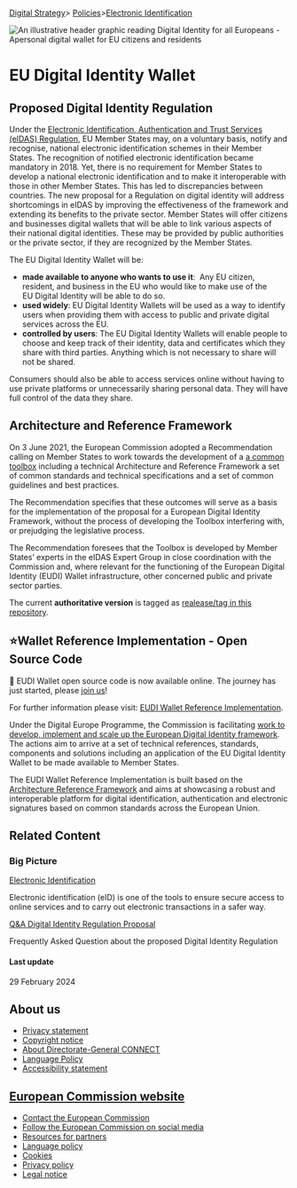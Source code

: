
[Digital Strategy](https://digital-strategy.ec.europa.eu//en)> [Policies](https://digital-strategy.ec.europa.eu/en/policies)>[Electronic Identification](https://digital-strategy.ec.europa.eu//en/policies/electronic-identification)

![An illustrative header graphic reading Digital Identity for all Europeans - Apersonal digital wallet for EU citizens and residents](https://joinup.ec.europa.eu/sites/default/files/inline-images/EUDI.png)

# EU Digital Identity Wallet 
## Proposed Digital Identity Regulation

Under the [Electronic Identification, Authentication and Trust Services (eIDAS) Regulation](https://digital-strategy.ec.europa.eu/en/policies/eidas-regulation), EU Member States may, on a voluntary basis, notify and recognise, national electronic identification schemes in their Member States. The recognition of notified electronic identification became mandatory in 2018.
Yet, there is no requirement for Member States to develop a national electronic identification and to make it interoperable with those in other Member States. This has led to discrepancies between countries.
The new proposal for a Regulation on digital identity will address shortcomings in eIDAS by improving the effectiveness of the framework and extending its benefits to the private sector.
Member States will offer citizens and businesses digital wallets that will be able to link various aspects of their national digital identities. These may be provided by public authorities or the private sector, if they are recognized by the Member States.

The EU Digital Identity Wallet will be:

* **made available to anyone who wants to use it**:  Any EU citizen, resident, and business in the EU who would like to make use of the EU Digital Identity will be able to do so.
* **used widely**: EU Digital Identity Wallets will be used as a way to identify users when providing them with access to public and private digital services across the EU.
* **controlled by users**: The EU Digital Identity Wallets will enable people to choose and keep track of their identity, data and certificates which they share with third parties. Anything which is not necessary to share will not be shared.

Consumers should also be able to access services online without having to use private platforms or unnecessarily sharing personal data. They will have full control of the data they share.

## Architecture and Reference Framework

On 3 June 2021, the European Commission adopted a Recommendation calling on Member States to work towards the development of a [a common toolbox](https://digital-strategy.ec.europa.eu/en/policies/eudi-wallet-toolbox) including a technical Architecture and Reference Framework a set of common standards and technical specifications and a set of common guidelines and best practices.

The Recommendation specifies that these outcomes will serve as a basis for the implementation of the proposal for a European Digital Identity Framework, without the process of developing the Toolbox interfering with, or prejudging the legislative process.

The Recommendation foresees that the Toolbox is developed by Member States’ experts in the eIDAS Expert Group  in close coordination with the Commission and, where relevant for the functioning of the European
Digital Identity (EUDI) Wallet infrastructure, other concerned public and private sector parties.

The current **authoritative version** is tagged as [realease/tag in this repository](https://github.com/eu-digital-identity-wallet/architecture-and-reference-framework/releases).

## ⭐Wallet Reference Implementation - Open Source Code

🚀 EUDI Wallet open source code is now available online. The journey has just started, please [join us](https://github.com/orgs/eu-digital-identity-wallet/repositories)! 

For further information please visit: [EUDI Wallet Reference Implementation](https://github.com/eu-digital-identity-wallet/.github/blob/main/profile/reference-implementation.md).

Under the Digital Europe Programme, the Commission is facilitating [work to develop, implement and scale up the European Digital Identity framework](https://digital-strategy.ec.europa.eu/en/policies/eudi-wallet-implementation). The actions aim to arrive at a set of technical references, standards, components and solutions including an application of the EU Digital Identity Wallet to be made available to Member States.

The EUDI Wallet Reference Implementation is built based on the [Architecture Reference Framework](https://github.com/eu-digital-identity-wallet/eudi-doc-architecture-and-reference-framework) and aims at showcasing a robust and interoperable platform for digital identification, authentication and electronic signatures based on common standards across the European Union.

## Related Content

### Big Picture

[Electronic Identification](https://digital-strategy.ec.europa.eu//en/policies/electronic-identification)

Electronic identification (eID) is one of the tools to ensure secure access to online services and to carry out electronic transactions in a safer way.

[Q&A Digital Identity Regulation Proposal](https://digital-strategy.ec.europa.eu/en/faqs/qa-digital-identity-regulation-proposal)

Frequently Asked Question about the proposed Digital Identity Regulation

#### Last update

29 February 2024

## About us

* [Privacy statement](https://digital-strategy.ec.europa.eu/en/pages/legal-notice#ecl-inpage-km0gfb8o)
* [Copyright notice ](https://digital-strategy.ec.europa.eu/en/pages/legal-notice#ecl-inpage-km0gezfs)
* [About Directorate-General CONNECT ](https://ec.europa.eu/info/departments/communications-networks-content-and-technology_en)
* [Language Policy ](https://digital-strategy.ec.europa.eu/en/pages/legal-notice#ecl-inpage-kyoexp6k)
* [Accessibility statement ](https://digital-strategy.ec.europa.eu/en/pages/accessibility)

## [European Commission website](https://commission.europa.eu/index_en)

* [Contact the European Commission](https://commission.europa.eu/about-european-commission/contact_en)
* [Follow the European Commission on social media ](https://european-union.europa.eu/contact-eu/social-media-channels_en#/search?page=0&institutions=european_commission)
* [Resources for partners](https://commission.europa.eu/resources-partners_en)
* [Language policy](https://commission.europa.eu/language-policy_en)
* [Cookies](https://commission.europa.eu/cookies_en)
* [Privacy policy](https://commission.europa.eu/privacy-policy_en)
* [Legal notice](https://commission.europa.eu/legal-notice_en)
